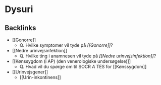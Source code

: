 # Dysuri


## Backlinks
* [[Gonorre]]
	* Q. Hvilke symptomer vil tyde på *[[Gonorre]]*? 
* [[Nedre urinvejsinfektion]]
	* Q. Hvilke ting i anamnesen vil tyde på *[[Nedre urinvejsinfektion]]*? 
* [[Kønssygdom (i AP) (den venerologiske undersøgelse)]]
	* Q. Hvad vil du spørge om til SOCR *A* TES for [[Kønssygdom]] 
* [[Urinvejsgener]]
	* [[Urin-inkontinens]]

<!-- #anki/tag/med/GP #anki/tag/med/Urology #anki/deck/Medicine -->

<!-- {BearID:7AF5D0C8-CEEE-45D3-9F66-D3BE011103F2-3083-00001521C9617709} -->
